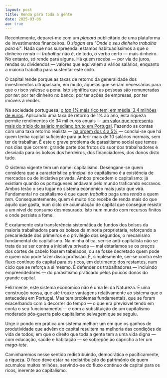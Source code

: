 ```yaml
---
layout: post
title: Renda para toda a gente
date: 2025-03-06
ao: true
---
```


Recentemente, deparei-me com um _placard_ publicitário de uma plataforma
de investimentos financeiros. O _slogan_ era _"Onde o seu dinheiro
trabalha para si"_. Nada que nos surpreenda: estamos habituadíssimos a
que o dinheiro _renda_ — _trabalhar_ não é, de todo, o verbo certo
— mais dinheiro. No entanto, só rende para alguns. Há quem receba — por via de juros, rendas ou dividendos — valores que equivalem a vários salários, enquanto a maioria trabalha para sustentar este ciclo.

O capital rende porque as taxas de retorno da generalidade dos investimentos ultrapassam, em muito, aquelas que seriam necessárias para que o risco valesse a pena. Isto significa que as pessoas são remuneradas por _ter_: por ter dinheiro no banco, por ter ações de empresas, por ter imóveis a render. 

Na sociedade portuguesa, [o _top_ 1% mais rico tem, em média, 3.4 milhões de euros](https://wid.world/income-comparator/PT/). Aplicando uma taxa de retorno de 1% ao ano, esta riqueza permite rendimentos de 34 mil euros anuais — [um valor que representa mais do triplo do salário mediano bruto em Portugal](https://www.ine.pt/xportal/xmain?xpid=INE&xpgid=ine_indicadores&indOcorrCod=0012749&contexto=bd&selTab=tab2). Fazendo as contas com uma taxa retorno realista — [na ordem dos 4 a 5%](http://piketty.pse.ens.fr/files/Piketty2014Capital21c.pdf) — conclui-se que há quem tenha capital suficiente para auferir mais de 10 salários normais, sem ter de trabalhar. 
É este o grave problema de parasitismo social que temos nos dias que correm: grande parte dos frutos do suor dos trabalhadores é desviada para os
bolsos dos herdeiros, dos financiadores, dos donos disto tudo.

O sistema vigente tem um nome: capitalismo. Desengane-se quem considera
que a característica principal do capitalismo é a existência de
mercados ou de iniciativa privada. Ambos precedem o capitalismo:
já existiam quando os portugueses andavam pelo mundo traficando
escravos. Ambos terão o seu lugar no sistema económico mais justo que
virá. Fundamental no capitalismo é que quem _trabalha_ paga uma _renda_
a quem _tem_. Consequentemente, quem é muito rico recebe de renda mais do
que aquilo que gasta, num ciclo de acumulação de capital que consegue
resistir a um nível de consumo desmesurado. Isto num mundo com recursos
finitos e onde persiste a fome.

É exatamente esta transferência sistemática de fundos dos bolsos da maioria trabalhadora para os bolsos da minoria proprietária, reforçando a precariedade dos primeiros e o
privilégio dos segundos, o mecanismo fundamental do capitalismo.
Na minha ótica, ser-se anti-capitalista não se trata de se ser contra a iniciativa privada —
mal estaríamos se os preços dos cortes de cabelo fossem tabelados, ou se
fosse decretado quem pode e quem não pode fazer disso profissão. 
É, simplesmente, ser-se contra este fluxo contínuo do capital para os ricos, em detrimento dos restantes, num ciclo que se reforça a si mesmo. É defender os trabalhadores — incluindo empreendedores — do parasitismo praticado pelos poucos donos do grande capital.

Felizmente, este sistema económico não é uma lei da Natureza. É uma
construção nossa, que até trouxe vantagens relativamente ao sistema
que o antecedeu em Portugal. Mas tem problemas fundamentais, que se foram
exacerbando com o decorrer do tempo — o que era previsível tendo em
conta o seu funcionamento — e com a substituição de um capitalismo
moderado pós-guerra pelo capitalismo selvagem que se seguiu.

Urge ir pondo em prática um sistema melhor: um em que os ganhos de produtividade que advêm do capital resultem na melhoria das condições de vida de todos; em que o direito que toda a gente tem a uma vida digna — com educação, saúde e habitação — se sobrepõe ao capricho a ter um _mega-iate_. 

Caminharemos nesse sentido redistribuindo, democrática e pacíficamente, a riqueza. O foco deve estar na redistribuição do património de quem acumulou muitos milhões, servindo-se do fluxo contínuo de capital para os ricos, inerente ao capitalismo.